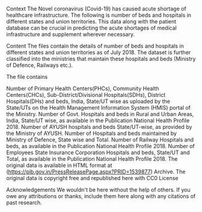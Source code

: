 Context
The Novel coronavirus (Covid-19) has caused acute shortage of healthcare infrastructure. The following is number of beds and hospitals in different states and union territories. This data along with the patient database can be crucial in predicting the acute shortages of medical infrastructure and supplement wherever necessary.

Content
The files contain the details of number of beds and hospitals in different states and union territories as of July 2018. The dataset is further classified into the ministries that maintain these hospitals and beds (Ministry of Defence, Railways etc.).

The file contains

Number of Primary Health Centers(PHCs), Community Health Centers(CHCs), Sub-District/Divisional Hospitals(SDHs), District Hospitals(DHs) and beds, India, State/UT wise as uploaded by the State/UTs on the Health Management Information System (HMIS) portal of the Ministry.
Number of Govt. Hospitals and beds in Rural and Urban Areas, India, State/UT wise, as available in the Publication National Health Profile 2018.
Number of AYUSH hospitals and beds State/UT-wise, as provided by the Ministry of AYUSH.
Number of Hospitals and beds maintained by Ministry of Defence, State wise and Total.
Number of Railway Hospitals and beds, as available in the Publication National Health Profile 2018.
Number of Employees State Insurance Corporation Hospitals and beds, State/UT and Total, as available in the Publication National Health Profile 2018.
The original data is available in HTML format at (https://pib.gov.in/PressReleasePage.aspx?PRID=1539877) Archive. The original data is copyright free and republished here with CC0 License

Acknowledgements
We wouldn't be here without the help of others. If you owe any attributions or thanks, include them here along with any citations of past research.
